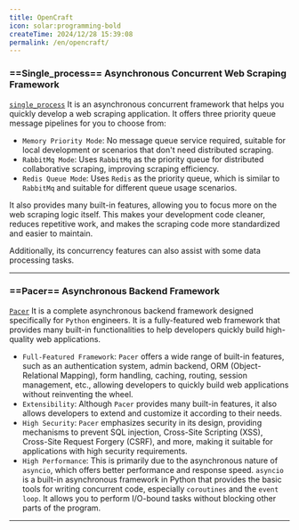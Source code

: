 ```yaml
---
title: OpenCraft
icon: solar:programming-bold
createTime: 2024/12/28 15:39:08
permalink: /en/opencraft/
---
```


### ==Single_process== Asynchronous Concurrent Web Scraping Framework

<NpmBadgeGroup
repo="YSH0313/single_process"
items="stars,version,dm,license,source"
/>

[`single_process`](https://github.com/YSH0313/single_process)
It is an asynchronous concurrent framework that helps you quickly develop a web scraping application. It offers three priority queue message pipelines for you to choose from:

- `Memory Priority Mode`: No message queue service required, suitable for local development or scenarios that don't need distributed scraping.
- `RabbitMq Mode`: Uses `RabbitMq` as the priority queue for distributed collaborative scraping, improving scraping efficiency.
- `Redis Queue Mode`: Uses `Redis` as the priority queue, which is similar to `RabbitMq` and suitable for different queue usage scenarios.

It also provides many built-in features, allowing you to focus more on the web scraping logic itself. This makes your development code cleaner, reduces repetitive work, and makes the scraping code more standardized and easier to maintain.

Additionally, its concurrency features can also assist with some data processing tasks.

---

### ==Pacer== Asynchronous Backend Framework

<NpmBadgeGroup
repo="YSH0313/pacer"
items="stars,version,dm,license,source"
/>

[`Pacer`](https://github.com/YSH0313/pacer) It is a complete asynchronous backend framework designed specifically for `Python` engineers. It is a fully-featured web framework that provides many built-in functionalities to help developers quickly build high-quality web applications.

- `Full-Featured Framework`: `Pacer` offers a wide range of built-in features, such as an authentication system, admin backend, ORM (Object-Relational Mapping), form handling, caching, routing, session management, etc., allowing developers to quickly build web applications without reinventing the wheel.
- `Extensibility`: Although `Pacer` provides many built-in features, it also allows developers to extend and customize it according to their needs.
- `High Security`: `Pacer` emphasizes security in its design, providing mechanisms to prevent SQL injection, Cross-Site Scripting (XSS), Cross-Site Request Forgery (CSRF), and more, making it suitable for applications with high security requirements.
- `High Performance`: This is primarily due to the asynchronous nature of `asyncio`, which offers better performance and response speed. `asyncio` is a built-in asynchronous framework in Python that provides the basic tools for writing concurrent code, especially `coroutines` and the `event loop`. It allows you to perform I/O-bound tasks without blocking other parts of the program.

---